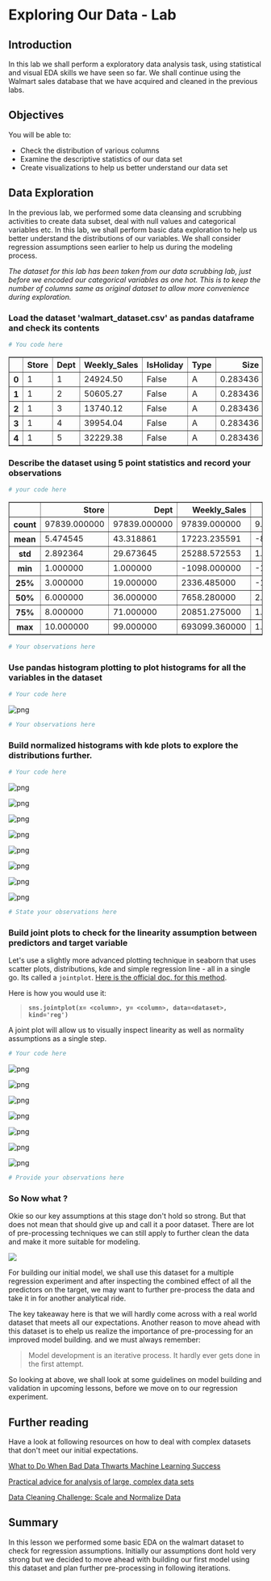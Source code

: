 
# Exploring Our Data - Lab

## Introduction 

In this lab we shall perform a exploratory data analysis task, using statistical and visual EDA skills we have seen so far. We shall continue using the Walmart sales database that we have acquired and cleaned in the previous labs. 

## Objectives
You will be able to:

* Check the distribution of various columns
* Examine the descriptive statistics of our data set
* Create visualizations to help us better understand our data set

## Data Exploration

In the previous lab, we performed some data cleansing and scrubbing activities to create data subset, deal with null values and categorical variables etc. In this lab, we shall perform basic data exploration to help us better understand the distributions of our variables. We shall consider regression assumptions seen earlier to help us during the modeling process. 

*The dataset for this lab has been taken from our data scrubbing lab, just before we encoded our categorical variables as one hot. This is to keep the number of columns same as original dataset to allow more convenience during exploration.* 

### Load the dataset 'walmart_dataset.csv' as pandas dataframe and check its contents 


```python
# You code here 
```




<div>
<style scoped>
    .dataframe tbody tr th:only-of-type {
        vertical-align: middle;
    }

    .dataframe tbody tr th {
        vertical-align: top;
    }

    .dataframe thead th {
        text-align: right;
    }
</style>
<table border="1" class="dataframe">
  <thead>
    <tr style="text-align: right;">
      <th></th>
      <th>Store</th>
      <th>Dept</th>
      <th>Weekly_Sales</th>
      <th>IsHoliday</th>
      <th>Type</th>
      <th>Size</th>
      <th>Temperature</th>
      <th>Fuel_Price</th>
      <th>CPI</th>
      <th>Unemployment</th>
      <th>binned_markdown_1</th>
      <th>binned_markdown_2</th>
      <th>binned_markdown_3</th>
      <th>binned_markdown_4</th>
      <th>binned_markdown_5</th>
    </tr>
  </thead>
  <tbody>
    <tr>
      <th>0</th>
      <td>1</td>
      <td>1</td>
      <td>24924.50</td>
      <td>False</td>
      <td>A</td>
      <td>0.283436</td>
      <td>-1.301205</td>
      <td>-1.56024</td>
      <td>0.40349</td>
      <td>0.913194</td>
      <td>NaN</td>
      <td>NaN</td>
      <td>NaN</td>
      <td>NaN</td>
      <td>NaN</td>
    </tr>
    <tr>
      <th>1</th>
      <td>1</td>
      <td>2</td>
      <td>50605.27</td>
      <td>False</td>
      <td>A</td>
      <td>0.283436</td>
      <td>-1.301205</td>
      <td>-1.56024</td>
      <td>0.40349</td>
      <td>0.913194</td>
      <td>NaN</td>
      <td>NaN</td>
      <td>NaN</td>
      <td>NaN</td>
      <td>NaN</td>
    </tr>
    <tr>
      <th>2</th>
      <td>1</td>
      <td>3</td>
      <td>13740.12</td>
      <td>False</td>
      <td>A</td>
      <td>0.283436</td>
      <td>-1.301205</td>
      <td>-1.56024</td>
      <td>0.40349</td>
      <td>0.913194</td>
      <td>NaN</td>
      <td>NaN</td>
      <td>NaN</td>
      <td>NaN</td>
      <td>NaN</td>
    </tr>
    <tr>
      <th>3</th>
      <td>1</td>
      <td>4</td>
      <td>39954.04</td>
      <td>False</td>
      <td>A</td>
      <td>0.283436</td>
      <td>-1.301205</td>
      <td>-1.56024</td>
      <td>0.40349</td>
      <td>0.913194</td>
      <td>NaN</td>
      <td>NaN</td>
      <td>NaN</td>
      <td>NaN</td>
      <td>NaN</td>
    </tr>
    <tr>
      <th>4</th>
      <td>1</td>
      <td>5</td>
      <td>32229.38</td>
      <td>False</td>
      <td>A</td>
      <td>0.283436</td>
      <td>-1.301205</td>
      <td>-1.56024</td>
      <td>0.40349</td>
      <td>0.913194</td>
      <td>NaN</td>
      <td>NaN</td>
      <td>NaN</td>
      <td>NaN</td>
      <td>NaN</td>
    </tr>
  </tbody>
</table>
</div>



### Describe the dataset using 5 point statistics and record your observations


```python
# your code here 
```




<div>
<style scoped>
    .dataframe tbody tr th:only-of-type {
        vertical-align: middle;
    }

    .dataframe tbody tr th {
        vertical-align: top;
    }

    .dataframe thead th {
        text-align: right;
    }
</style>
<table border="1" class="dataframe">
  <thead>
    <tr style="text-align: right;">
      <th></th>
      <th>Store</th>
      <th>Dept</th>
      <th>Weekly_Sales</th>
      <th>Size</th>
      <th>Temperature</th>
      <th>Fuel_Price</th>
      <th>CPI</th>
      <th>Unemployment</th>
    </tr>
  </thead>
  <tbody>
    <tr>
      <th>count</th>
      <td>97839.000000</td>
      <td>97839.000000</td>
      <td>97839.000000</td>
      <td>9.783900e+04</td>
      <td>9.783900e+04</td>
      <td>9.783900e+04</td>
      <td>9.783900e+04</td>
      <td>9.783900e+04</td>
    </tr>
    <tr>
      <th>mean</th>
      <td>5.474545</td>
      <td>43.318861</td>
      <td>17223.235591</td>
      <td>-8.044340e-14</td>
      <td>2.339480e-13</td>
      <td>4.784098e-13</td>
      <td>-9.181116e-15</td>
      <td>1.795967e-12</td>
    </tr>
    <tr>
      <th>std</th>
      <td>2.892364</td>
      <td>29.673645</td>
      <td>25288.572553</td>
      <td>1.000000e+00</td>
      <td>1.000000e+00</td>
      <td>1.000000e+00</td>
      <td>1.000000e+00</td>
      <td>1.000000e+00</td>
    </tr>
    <tr>
      <th>min</th>
      <td>1.000000</td>
      <td>1.000000</td>
      <td>-1098.000000</td>
      <td>-1.611999e+00</td>
      <td>-3.843452e+00</td>
      <td>-1.691961e+00</td>
      <td>-1.958762e+00</td>
      <td>-2.776898e+00</td>
    </tr>
    <tr>
      <th>25%</th>
      <td>3.000000</td>
      <td>19.000000</td>
      <td>2336.485000</td>
      <td>-1.028620e+00</td>
      <td>-7.087592e-01</td>
      <td>-1.053793e+00</td>
      <td>-1.266966e-01</td>
      <td>-6.503157e-01</td>
    </tr>
    <tr>
      <th>50%</th>
      <td>6.000000</td>
      <td>36.000000</td>
      <td>7658.280000</td>
      <td>2.834360e-01</td>
      <td>1.340726e-01</td>
      <td>1.180741e-01</td>
      <td>4.995210e-01</td>
      <td>-4.621274e-02</td>
    </tr>
    <tr>
      <th>75%</th>
      <td>8.000000</td>
      <td>71.000000</td>
      <td>20851.275000</td>
      <td>1.113495e+00</td>
      <td>8.680410e-01</td>
      <td>8.243739e-01</td>
      <td>6.346144e-01</td>
      <td>7.089160e-01</td>
    </tr>
    <tr>
      <th>max</th>
      <td>10.000000</td>
      <td>99.000000</td>
      <td>693099.360000</td>
      <td>1.171380e+00</td>
      <td>1.738375e+00</td>
      <td>2.745691e+00</td>
      <td>8.517705e-01</td>
      <td>2.361469e+00</td>
    </tr>
  </tbody>
</table>
</div>




```python
# Your observations here 
```

### Use pandas histogram plotting to plot histograms for all the variables in the dataset


```python
# Your code here 
```


![png](index_files/index_10_0.png)



```python
# Your observations here 
```

### Build normalized histograms with kde plots to explore the distributions further. 


```python
# Your code here 
```


![png](index_files/index_13_0.png)



![png](index_files/index_13_1.png)



![png](index_files/index_13_2.png)



![png](index_files/index_13_3.png)



![png](index_files/index_13_4.png)



![png](index_files/index_13_5.png)



![png](index_files/index_13_6.png)



![png](index_files/index_13_7.png)



```python
# State your observations here 
```

### Build joint plots to check for the linearity assumption between predictors and target variable

Let's use a slightly more advanced plotting technique in seaborn that uses scatter plots, distributions, kde and simple regression line - all in a single go. Its called a `jointplot`. [Here is the official doc. for this method](https://seaborn.pydata.org/generated/seaborn.jointplot.html). 

Here is how you would use it:

> **`sns.jointplot(x= <column>, y= <column>, data=<dataset>, kind='reg')`**

A joint plot will allow us to visually inspect linearity as well as normality assumptions as a single step. 


```python
# Your code here 
```


![png](index_files/index_16_0.png)



![png](index_files/index_16_1.png)



![png](index_files/index_16_2.png)



![png](index_files/index_16_3.png)



![png](index_files/index_16_4.png)



![png](index_files/index_16_5.png)



![png](index_files/index_16_6.png)



```python
# Provide your observations here 
```

### So Now what ?

Okie so our key assumptions at this stage don't hold so strong. But that does not mean that should give up and call it a poor dataset. There are lot of pre-processing techniques we can still apply to further clean the data and make it more suitable for modeling. 

![](https://i.stack.imgur.com/yZQgZ.gif)

For building our initial model, we shall use this dataset for a multiple regression experiment and after inspecting the combined effect of all the predictors on the target, we may want to further pre-process the data and take it in for another analytical ride. 

The key takeaway here is that we will hardly come across with a real world dataset that meets all our expectations. Another reason to move ahead with this dataset is to ehelp us realize the importance of pre-processing for an improved model building. and we must always remember: 

> Model development is an iterative process. It hardly ever gets done in the first attempt. 

So looking at above, we shall look at some guidelines on model building and validation in upcoming lessons, before we move on to our regression experiment. 

## Further reading 

Have a look at following resources on how to deal with complex datasets that don't meet our initial expectations. 

[What to Do When Bad Data Thwarts Machine Learning Success](https://towardsdatascience.com/what-to-do-when-bad-data-thwarts-machine-learning-success-fb82249aae8b)

[Practical advice for analysis of large, complex data sets ](http://www.unofficialgoogledatascience.com/2016/10/practical-advice-for-analysis-of-large.html)

[Data Cleaning Challenge: Scale and Normalize Data](https://www.kaggle.com/rtatman/data-cleaning-challenge-scale-and-normalize-data)

## Summary 

In this lesson we performed some basic EDA on the walmart dataset to check for regression assumptions. Initially our assumptions dont hold very strong but we decided to move ahead with building our first model using this dataset and plan further pre-processing in following iterations. 
